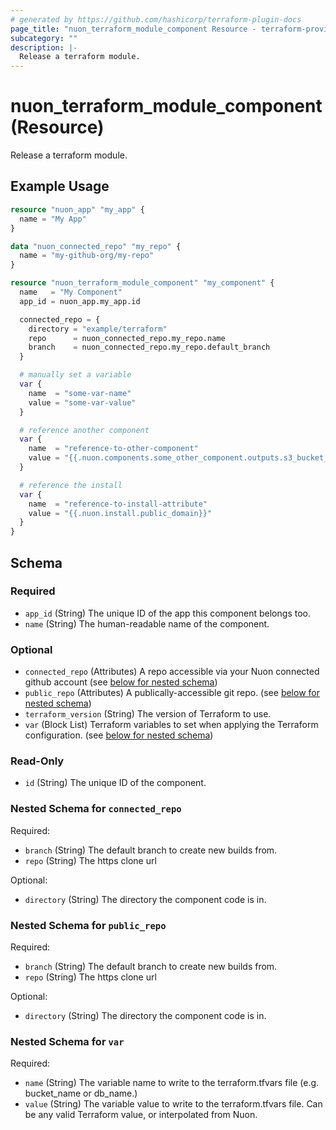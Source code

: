 ```yaml
---
# generated by https://github.com/hashicorp/terraform-plugin-docs
page_title: "nuon_terraform_module_component Resource - terraform-provider-nuon"
subcategory: ""
description: |-
  Release a terraform module.
---
```


# nuon_terraform_module_component (Resource)

Release a terraform module.

## Example Usage

```terraform
resource "nuon_app" "my_app" {
  name = "My App"
}

data "nuon_connected_repo" "my_repo" {
  name = "my-github-org/my-repo"
}

resource "nuon_terraform_module_component" "my_component" {
  name   = "My Component"
  app_id = nuon_app.my_app.id

  connected_repo = {
    directory = "example/terraform"
    repo      = nuon_connected_repo.my_repo.name
    branch    = nuon_connected_repo.my_repo.default_branch
  }

  # manually set a variable
  var {
    name  = "some-var-name"
    value = "some-var-value"
  }

  # reference another component
  var {
    name  = "reference-to-other-component"
    value = "{{.nuon.components.some_other_component.outputs.s3_bucket_name}}"
  }

  # reference the install
  var {
    name  = "reference-to-install-attribute"
    value = "{{.nuon.install.public_domain}}"
  }
}
```

<!-- schema generated by tfplugindocs -->
## Schema

### Required

- `app_id` (String) The unique ID of the app this component belongs too.
- `name` (String) The human-readable name of the component.

### Optional

- `connected_repo` (Attributes) A repo accessible via your Nuon connected github account (see [below for nested schema](#nestedatt--connected_repo))
- `public_repo` (Attributes) A publically-accessible git repo. (see [below for nested schema](#nestedatt--public_repo))
- `terraform_version` (String) The version of Terraform to use.
- `var` (Block List) Terraform variables to set when applying the Terraform configuration. (see [below for nested schema](#nestedblock--var))

### Read-Only

- `id` (String) The unique ID of the component.

<a id="nestedatt--connected_repo"></a>
### Nested Schema for `connected_repo`

Required:

- `branch` (String) The default branch to create new builds from.
- `repo` (String) The https clone url

Optional:

- `directory` (String) The directory the component code is in.


<a id="nestedatt--public_repo"></a>
### Nested Schema for `public_repo`

Required:

- `branch` (String) The default branch to create new builds from.
- `repo` (String) The https clone url

Optional:

- `directory` (String) The directory the component code is in.


<a id="nestedblock--var"></a>
### Nested Schema for `var`

Required:

- `name` (String) The variable name to write to the terraform.tfvars file (e.g. bucket_name or db_name.)
- `value` (String) The variable value to write to the terraform.tfvars file. Can be any valid Terraform value, or interpolated from Nuon.
